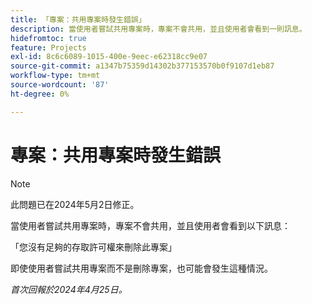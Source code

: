 ```yaml
---
title: 「專案：共用專案時發生錯誤」
description: 當使用者嘗試共用專案時，專案不會共用，並且使用者會看到一則訊息。
hidefromtoc: true
feature: Projects
exl-id: 8c6c6089-1015-400e-9eec-e62318cc9e07
source-git-commit: a1347b75359d14302b377153570b0f9107d1eb87
workflow-type: tm+mt
source-wordcount: '87'
ht-degree: 0%

---
```


# 專案：共用專案時發生錯誤

>[!NOTE]
>
>此問題已在2024年5月2日修正。

當使用者嘗試共用專案時，專案不會共用，並且使用者會看到以下訊息：

「您沒有足夠的存取許可權來刪除此專案」

即使使用者嘗試共用專案而不是刪除專案，也可能會發生這種情況。

_首次回報於2024年4月25日。_
